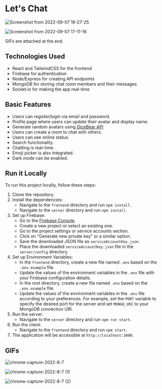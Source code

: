 # Let's Chat

![Screenshot from 2022-09-07 16-27-25](https://user-images.githubusercontent.com/66206865/188901222-8eefabe5-8ca2-4305-aeb3-3afa37b304b3.png)

![Screenshot from 2022-09-07 17-11-16](https://user-images.githubusercontent.com/66206865/188900580-01d0d3ca-b242-4f48-99cf-96edeeb5f1db.png)

GIFs are attached at the end.

## Technologies Used

- React and TailwindCSS for the frontend
- Firebase for authentication
- Node/Express for creating API endpoints
- MongoDB for storing chat room members and their messages
- Socket.io for making the app real-time

## Basic Features

- Users can register/login via email and password.
- Profile page where users can update their avatar and display name.
- Generate random avatars using [DiceBear API](https://avatars.dicebear.com/docs/http-api)
- Users can create a room to chat with others.
- Users can see online status.
- Search functionality.
- Chatting is real-time.
- Emoji picker is also integrated.
- Dark mode can be enabled.

## Run it Locally

To run this project locally, follow these steps:

1. Clone the repository.
2. Install the dependencies:
   - Navigate to the `frontend` directory and run `npm install`.
   - Navigate to the `server` directory and run `npm install`.
3. Set up Firebase:
   - Go to the [Firebase Console](https://console.firebase.google.com/).
   - Create a new project or select an existing one.
   - Go to the project settings or service accounts section.
   - Click on "Generate new private key" or a similar option.
   - Save the downloaded JSON file as `serviceAccountKey.json`.
   - Place the downloaded `serviceAccountKey.json` file in the `server/config` directory.
4. Set up Environment Variables:
   - In the `frontend` directory, create a new file named `.env` based on the `.env.example` file.
   - Update the values of the environment variables in the `.env` file with your Firebase configuration details.
   - In the root directory, create a new file named `.env` based on the `.env.example` file.
   - Update the values of the environment variables in the `.env` file according to your preferences. For example, set the `PORT` variable to specify the desired port for the server and set `MONGO_URI` to your MongoDB connection URI.
5. Run the server:
   - Navigate to the `server` directory and run `npm run start`.
6. Run the client:
   - Navigate to the `frontend` directory and run `npm start`.
7. The application will be accessible at `http://localhost:3000`.

## GIFs

![chrome-capture-2022-8-7](https://user-images.githubusercontent.com/66206865/188901119-65a05b65-3c76-4c3f-92c5-042d061df8e1.gif)

![chrome-capture-2022-8-7 (1)](https://user-images.githubusercontent.com/66206865/188900841-2dfe91c2-eb78-4f70-a013-babe0124ee68.gif)

![chrome-capture-2022-8-7 (2)](https://user-images.githubusercontent.com/66206865/188900662-a120aef4-ced1-442b-98dd-ab90b4cea7b5.gif)
